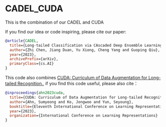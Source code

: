 # CADEL_CUDA
This is the combination of our CADEL and CUDA

If you find our idea or code inspiring, please cite our paper:

```bibtex
@article{CADEL,
  title={Long-tailed Classification via CAscaded Deep Ensemble Learning},
  author={Zhi Chen, Jiang Duan, Yu Xiong, Cheng Yang and Guoping Qiu},
  year={2023},
  archivePrefix={arXiv},
  primaryClass={cs.AI}
}
```

This code also combines [CUDA: Curriculum of Data Augmentation for Long-tailed Recognition.](https://github.com/sumyeongahn/CUDA_LTR), if you find this code useful, please also cite：

```bibtex
@inproceedings{ahn2023cuda,
  title={CUDA: Curriculum of Data Augmentation for Long-tailed Recognition},
  author={Ahn, Sumyeong and Ko, Jongwoo and Yun, Seyoung},
  booktitle={Eleventh International Conference on Learning Representations, ICLR 2023},
  year={2023},
  organization={International Conference on Learning Representations}
}
```
